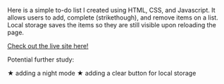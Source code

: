 Here is a simple to-do list I created using HTML, CSS, and Javascript. It allows users to add, complete (strikethough), and remove items on a list. Local storage saves the items so they are still visible upon reloading the page.

[Check out the live site here!](https://siennabee.github.io/ToDoList/)

Potential further study: 

&#9733; adding a night mode
&#9733; adding a clear button for local storage
